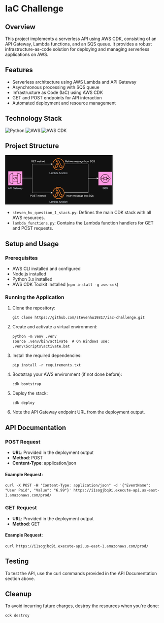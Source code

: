 # IaC Challenge

## Overview

This project implements a serverless API using AWS CDK, consisting of an API Gateway, Lambda functions, and an SQS queue. It provides a robust infrastructure-as-code solution for deploying and managing serverless applications on AWS.

## Features

- Serverless architecture using AWS Lambda and API Gateway
- Asynchronous processing with SQS queue
- Infrastructure as Code (IaC) using AWS CDK
- GET and POST endpoints for API interaction
- Automated deployment and resource management

## Technology Stack

![Python](https://img.shields.io/badge/python-3670A0?style=for-the-badge&logo=python&logoColor=ffdd54)
![AWS](https://img.shields.io/badge/AWS-%23FF9900.svg?style=for-the-badge&logo=amazon-aws&logoColor=white)
![AWS CDK](https://img.shields.io/badge/AWS%20CDK-FF9900?style=for-the-badge&logo=amazon-aws&logoColor=white)

## Project Structure
![alt text](image.png)
- `steven_hu_question_1_stack.py`: Defines the main CDK stack with all AWS resources.
- `lambda_functions.py`: Contains the Lambda function handlers for GET and POST requests.

## Setup and Usage

### Prerequisites

- AWS CLI installed and configured
- Node.js installed
- Python 3.x installed
- AWS CDK Toolkit installed (`npm install -g aws-cdk`)

### Running the Application

1. Clone the repository:
   ```
   git clone https://github.com/stevenhu19817/iac-challenge.git
   ```

2. Create and activate a virtual environment:
   ```
   python -m venv .venv
   source .venv/bin/activate  # On Windows use: .venv\Scripts\activate.bat
   ```

3. Install the required dependencies:
   ```
   pip install -r requirements.txt
   ```

4. Bootstrap your AWS environment (if not done before):
   ```
   cdk bootstrap
   ```

5. Deploy the stack:
   ```
   cdk deploy
   ```

6. Note the API Gateway endpoint URL from the deployment output.

## API Documentation

### POST Request

- **URL**: Provided in the deployment output
- **Method**: POST
- **Content-Type**: application/json

#### Example Request:
```
curl -X POST -H "Content-Type: application/json" -d '{"EventName": "User Paid", "Value": "6.99"}' https://i1sogjbq9i.execute-api.us-east-1.amazonaws.com/prod/
```

### GET Request

- **URL**: Provided in the deployment output
- **Method**: GET

#### Example Request:
```
curl https://i1sogjbq9i.execute-api.us-east-1.amazonaws.com/prod/
```

## Testing

To test the API, use the curl commands provided in the API Documentation section above.

## Cleanup

To avoid incurring future charges, destroy the resources when you're done:
```
cdk destroy
```
